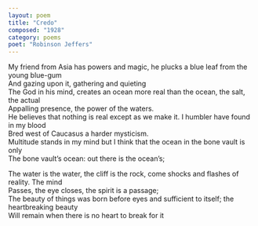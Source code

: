 ```yaml
---
layout: poem
title: "Credo"
composed: "1928"
category: poems
poet: "Robinson Jeffers"
---
```

<p>
<div class="ll">My friend from Asia has powers and magic, he plucks a blue leaf from the young blue-gum</div>
<div class="ll">And gazing upon it, gathering and quieting</div>
<div class="ll">The God in his mind, creates an ocean more real than the ocean, the salt, the actual</div>
<div class="ll">Appalling presence, the power of the waters.</div>
<div class="ll">He believes that nothing is real except as we make it. I humbler have found in my blood</div>
<div class="ll">Bred west of Caucasus a harder mysticism.</div>
<div class="ll">Multitude stands in my mind but I think that the ocean in the bone vault is only</div>
<div class="ll">The bone vault’s ocean: out there is the ocean’s;</div>
</p>
<p>
<div class="ll">The water is the water, the cliff is the rock, come shocks and flashes of reality.&nbsp;The mind</div>
<div class="ll">Passes, the eye closes, the spirit is a passage;</div>
<div class="ll">The beauty of things was born before eyes and sufficient to itself; the heartbreaking beauty</div>
<div class="ll">Will remain when there is no heart to break for it</div>
</p>
